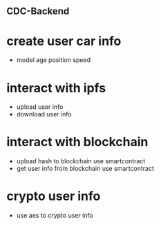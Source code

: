 ## CDC-Backend
# create user car info
* model age position speed
# interact with ipfs
* upload user info
* download user info
# interact with blockchain
* upload hash to blockchain use smartcontract
* get user info from blockchain use smartcontract
# crypto user info
* use aes to crypto user info
